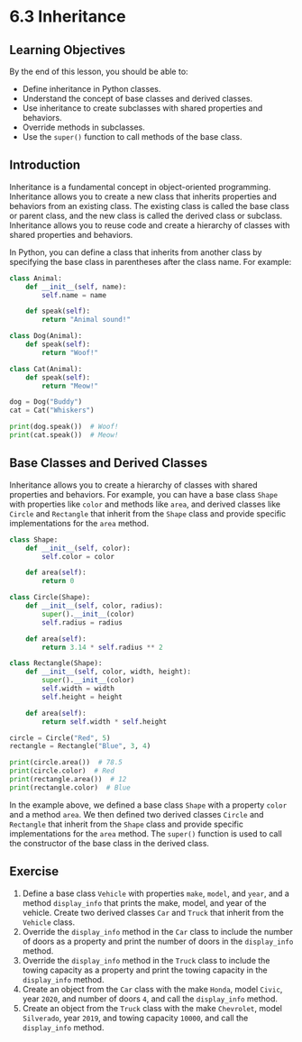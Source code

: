 # 6.3 Inheritance

## Learning Objectives

By the end of this lesson, you should be able to:

- Define inheritance in Python classes.
- Understand the concept of base classes and derived classes.
- Use inheritance to create subclasses with shared properties and behaviors.
- Override methods in subclasses.
- Use the `super()` function to call methods of the base class.

## Introduction

Inheritance is a fundamental concept in object-oriented programming. Inheritance allows you to create a new class that inherits properties and behaviors from an existing class. The existing class is called the base class or parent class, and the new class is called the derived class or subclass. Inheritance allows you to reuse code and create a hierarchy of classes with shared properties and behaviors.

In Python, you can define a class that inherits from another class by specifying the base class in parentheses after the class name. For example:

```python
class Animal:
    def __init__(self, name):
        self.name = name

    def speak(self):
        return "Animal sound!"

class Dog(Animal):
    def speak(self):
        return "Woof!"

class Cat(Animal):
    def speak(self):
        return "Meow!"

dog = Dog("Buddy")
cat = Cat("Whiskers")

print(dog.speak())  # Woof!
print(cat.speak())  # Meow!
```

## Base Classes and Derived Classes

Inheritance allows you to create a hierarchy of classes with shared properties and behaviors. For example, you can have a base class `Shape` with properties like `color` and methods like `area`, and derived classes like `Circle` and `Rectangle` that inherit from the `Shape` class and provide specific implementations for the `area` method.

```python
class Shape:
    def __init__(self, color):
        self.color = color

    def area(self):
        return 0

class Circle(Shape):
    def __init__(self, color, radius):
        super().__init__(color)
        self.radius = radius

    def area(self):
        return 3.14 * self.radius ** 2

class Rectangle(Shape):
    def __init__(self, color, width, height):
        super().__init__(color)
        self.width = width
        self.height = height

    def area(self):
        return self.width * self.height

circle = Circle("Red", 5)
rectangle = Rectangle("Blue", 3, 4)

print(circle.area())  # 78.5
print(circle.color)  # Red
print(rectangle.area())  # 12
print(rectangle.color)  # Blue
```

In the example above, we defined a base class `Shape` with a property `color` and a method `area`. We then defined two derived classes `Circle` and `Rectangle` that inherit from the `Shape` class and provide specific implementations for the `area` method. The `super()` function is used to call the constructor of the base class in the derived class.

## Exercise

1. Define a base class `Vehicle` with properties `make`, `model`, and `year`, and a method `display_info` that prints the make, model, and year of the vehicle. Create two derived classes `Car` and `Truck` that inherit from the `Vehicle` class.
2. Override the `display_info` method in the `Car` class to include the number of doors as a property and print the number of doors in the `display_info` method.
3. Override the `display_info` method in the `Truck` class to include the towing capacity as a property and print the towing capacity in the `display_info` method.
4. Create an object from the `Car` class with the make `Honda`, model `Civic`, year `2020`, and number of doors `4`, and call the `display_info` method.
5. Create an object from the `Truck` class with the make `Chevrolet`, model `Silverado`, year `2019`, and towing capacity `10000`, and call the `display_info` method.
